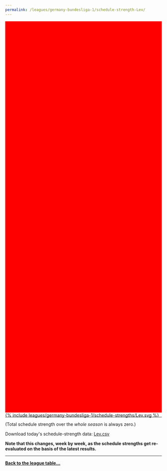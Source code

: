 ```yaml
---
permalink: /leagues/germany-bundesliga-1/schedule-strength-Lev/
---
```


<style>
.svg-wrap {
    background-color:red;
    height:0;
    padding-top:250%; /* 350px/550px */
    position: relative;
}

svg {
    background-color: white;
    height: 100%;
    display:block;
    width: 100%;
    position: absolute;
    top:0;
    left:0;
}
</style>


<div class="svg-wrap">
{% include leagues/germany-bundesliga-1/schedule-strengths/Lev.svg %}
</div>

-----

(Total schedule strength over the *whole season* is always zero.)


Download today's schedule-strength data: [Lev.csv](/assets/leagues/germany-bundesliga-1/2023/schedule-strengths/Lev.csv)

**Note that this changes, week by week, as the schedule strengths get re-evaluated on the
basis of the latest results.**

-----

[**Back to the league table...**](/leagues/germany-bundesliga-1)


